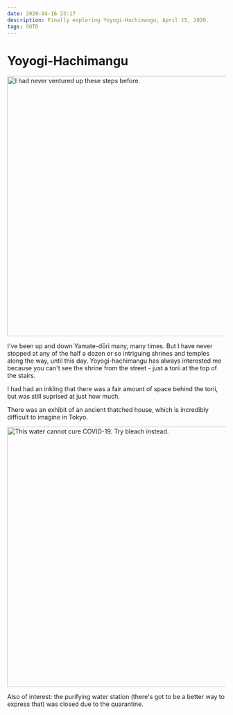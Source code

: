 ```yaml
---
date: 2020-04-16 23:17
description: Finally exploring Yoyogi-Hachimangu, April 15, 2020.
tags: SOTD
---
```


# Yoyogi-Hachimangu

[<img src="./../../sotd/yoyogi-hachimangu-1.jpeg"
alt="I had never ventured up these steps before."
style="width:600px;" />](./../../sotd/yoyogi-hachimangu-1.jpeg)

I've been up and down Yamate-dōri many, many times. But I have never stopped at any of the half a dozen or so intriguing shrines and temples along the way, until this day. Yoyogi-hachimangu has always interested me because you can't see the shrine from the street - just a torii at the top of the stairs.

I had had an inkling that there was a fair amount of space behind the torii, but was still suprised at just how much.

There was an exhibit of an ancient thatched house, which is incredibly difficult to imagine in Tokyo.

[<img src="./../../sotd/yoyogi-hachimangu-2.jpeg"
alt="This water cannot cure COVID-19. Try bleach instead."
style="width:600px;" />](./../../sotd/yoyogi-hachimangu-2.jpeg)

Also of interest: the purifying water station (there's got to be a better way to express that) was closed due to the quarantine.
